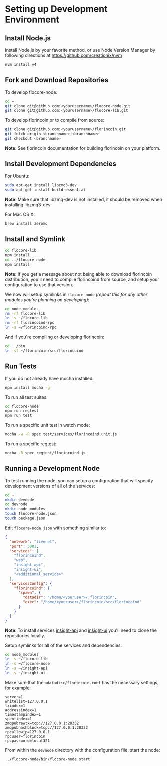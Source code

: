 # Setting up Development Environment

## Install Node.js

Install Node.js by your favorite method, or use Node Version Manager by following directions at https://github.com/creationix/nvm

```bash
nvm install v4
```

## Fork and Download Repositories

To develop flocore-node:

```bash
cd ~
git clone git@github.com:<yourusername>/flocore-node.git
git clone git@github.com:<yourusername>/flocore-lib.git
```

To develop florincoin or to compile from source:

```bash
git clone git@github.com:<yourusername>/florincoin.git
git fetch origin <branchname>:<branchname>
git checkout <branchname>
```
**Note**: See florincoin documentation for building florincoin on your platform.


## Install Development Dependencies

For Ubuntu:
```bash
sudo apt-get install libzmq3-dev
sudo apt-get install build-essential
```
**Note**: Make sure that libzmq-dev is not installed, it should be removed when installing libzmq3-dev.


For Mac OS X:
```bash
brew install zeromq
```

## Install and Symlink

```bash
cd flocore-lib
npm install
cd ../flocore-node
npm install
```
**Note**: If you get a message about not being able to download florincoin distribution, you'll need to compile florincoind from source, and setup your configuration to use that version.


We now will setup symlinks in `flocore-node` *(repeat this for any other modules you're planning on developing)*:
```bash
cd node_modules
rm -rf flocore-lib
ln -s ~/flocore-lib
rm -rf florincoind-rpc
ln -s ~/florincoind-rpc
```

And if you're compiling or developing florincoin:
```bash
cd ../bin
ln -sf ~/florincoin/src/florincoind
```

## Run Tests

If you do not already have mocha installed:
```bash
npm install mocha -g
```

To run all test suites:
```bash
cd flocore-node
npm run regtest
npm run test
```

To run a specific unit test in watch mode:
```bash
mocha -w -R spec test/services/florincoind.unit.js
```

To run a specific regtest:
```bash
mocha -R spec regtest/florincoind.js
```

## Running a Development Node

To test running the node, you can setup a configuration that will specify development versions of all of the services:

```bash
cd ~
mkdir devnode
cd devnode
mkdir node_modules
touch flocore-node.json
touch package.json
```

Edit `flocore-node.json` with something similar to:
```json
{
  "network": "livenet",
  "port": 3001,
  "services": [
    "florincoind",
    "web",
    "insight-api",
    "insight-ui",
    "<additional_service>"
  ],
  "servicesConfig": {
    "florincoind": {
      "spawn": {
        "datadir": "/home/<youruser>/.florincoin",
        "exec": "/home/<youruser>/florincoin/src/florincoind"
      }
    }
  }
}
```

**Note**: To install services [insight-api](https://github.com/bitpay/insight-api) and [insight-ui](https://github.com/bitpay/insight-ui) you'll need to clone the repositories locally.

Setup symlinks for all of the services and dependencies:

```bash
cd node_modules
ln -s ~/flocore-lib
ln -s ~/flocore-node
ln -s ~/insight-api
ln -s ~/insight-ui
```

Make sure that the `<datadir>/florincoin.conf` has the necessary settings, for example:
```
server=1
whitelist=127.0.0.1
txindex=1
addressindex=1
timestampindex=1
spentindex=1
zmqpubrawtx=tcp://127.0.0.1:28332
zmqpubhashblock=tcp://127.0.0.1:28332
rpcallowip=127.0.0.1
rpcuser=florincoin
rpcpassword=local321
```

From within the `devnode` directory with the configuration file, start the node:
```bash
../flocore-node/bin/flocore-node start
```